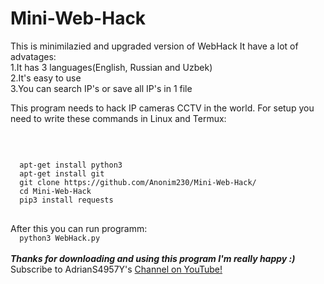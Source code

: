 <h1>Mini-Web-Hack</h1>
<p>This is minimilazied and upgraded version of WebHack
It have a lot of advatages:<br/>
1.It has 3 languages(English, Russian and Uzbek)<br/>
2.It's easy to use<br/>
3.You can search IP's or save all IP's in 1 file<br/></p>
<p>This program needs to hack IP cameras CCTV in the world. For setup you need to write these commands in Linux and Termux:</p>
<br/>
<pre>
<code>
  apt-get install python3
  apt-get install git
  git clone https://github.com/Anonim230/Mini-Web-Hack/
  cd Mini-Web-Hack
  pip3 install requests
</code>
</pre>
After this you can run programm:
<code>
  python3 WebHack.py
</code>
<br/>
<b><i>Thanks for downloading and using this program I'm really happy :)</b></i>
<br/>
 Subscribe to AdrianS4957Y's <a href="https://www.youtube.com/channel/UCpMt8OZXZa3e3ds3HxZvUNw">Channel on YouTube!</a>
